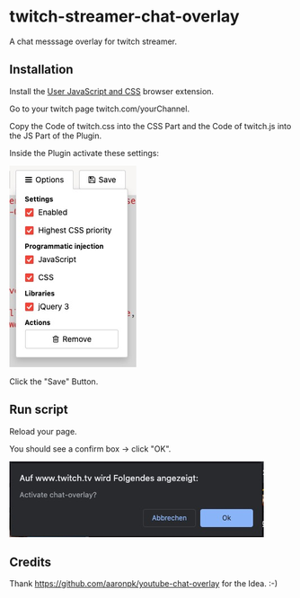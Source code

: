 # twitch-streamer-chat-overlay
A chat messsage overlay for twitch streamer.

## Installation

Install the [User JavaScript and CSS](https://chrome.google.com/webstore/detail/user-javascript-and-css/nbhcbdghjpllgmfilhnhkllmkecfmpld/related) browser extension.

Go to your twitch page twitch.com/yourChannel.

Copy the Code of twitch.css into the CSS Part and the Code of twitch.js into the JS Part of the Plugin.

Inside the Plugin activate these settings:

![settings](settings.jpg)

Click the "Save" Button.

## Run script

Reload your page.

You should see a confirm box -> click "OK".

![confirm](confirm.jpg)

## Credits
Thank https://github.com/aaronpk/youtube-chat-overlay for the Idea. :-)
